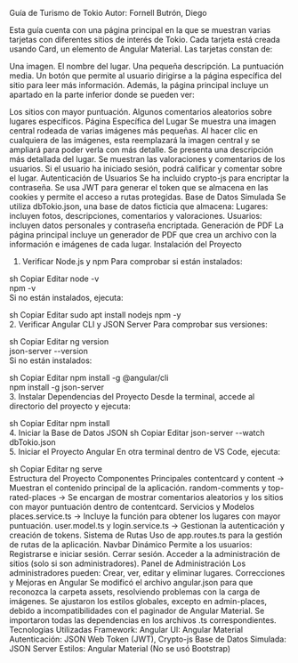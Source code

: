 Guía de Turismo de Tokio
Autor: Fornell Butrón, Diego

Esta guía cuenta con una página principal en la que se muestran varias tarjetas con diferentes sitios de interés de Tokio. Cada tarjeta está creada usando Card, un elemento de Angular Material. Las tarjetas constan de:

Una imagen.
El nombre del lugar.
Una pequeña descripción.
La puntuación media.
Un botón que permite al usuario dirigirse a la página específica del sitio para leer más información.
Además, la página principal incluye un apartado en la parte inferior donde se pueden ver:

Los sitios con mayor puntuación.
Algunos comentarios aleatorios sobre lugares específicos.
Página Específica del Lugar
Se muestra una imagen central rodeada de varias imágenes más pequeñas.
Al hacer clic en cualquiera de las imágenes, esta reemplazará la imagen central y se ampliará para poder verla con más detalle.
Se presenta una descripción más detallada del lugar.
Se muestran las valoraciones y comentarios de los usuarios.
Si el usuario ha iniciado sesión, podrá calificar y comentar sobre el lugar.
Autenticación de Usuarios
Se ha incluido crypto-js para encriptar la contraseña.
Se usa JWT para generar el token que se almacena en las cookies y permite el acceso a rutas protegidas.
Base de Datos Simulada
Se utiliza dbTokio.json, una base de datos ficticia que almacena:
Lugares: incluyen fotos, descripciones, comentarios y valoraciones.
Usuarios: incluyen datos personales y contraseña encriptada.
Generación de PDF
La página principal incluye un generador de PDF que crea un archivo con la información e imágenes de cada lugar.
Instalación del Proyecto
1. Verificar Node.js y npm
Para comprobar si están instalados:

sh
Copiar
Editar
node -v  
npm -v  
Si no están instalados, ejecuta:

sh
Copiar
Editar
sudo apt install nodejs npm -y  
2. Verificar Angular CLI y JSON Server
Para comprobar sus versiones:

sh
Copiar
Editar
ng version  
json-server --version  
Si no están instalados:

sh
Copiar
Editar
npm install -g @angular/cli  
npm install -g json-server  
3. Instalar Dependencias del Proyecto
Desde la terminal, accede al directorio del proyecto y ejecuta:

sh
Copiar
Editar
npm install  
4. Iniciar la Base de Datos JSON
sh
Copiar
Editar
json-server --watch dbTokio.json  
5. Iniciar el Proyecto Angular
En otra terminal dentro de VS Code, ejecuta:

sh
Copiar
Editar
ng serve  
Estructura del Proyecto
Componentes Principales
contentcard y content → Muestran el contenido principal de la aplicación.
random-comments y top-rated-places → Se encargan de mostrar comentarios aleatorios y los sitios con mayor puntuación dentro de contentcard.
Servicios y Modelos
places.service.ts → Incluye la función para obtener los lugares con mayor puntuación.
user.model.ts y login.service.ts → Gestionan la autenticación y creación de tokens.
Sistema de Rutas
Uso de app.routes.ts para la gestión de rutas de la aplicación.
Navbar Dinámico
Permite a los usuarios:
Registrarse e iniciar sesión.
Cerrar sesión.
Acceder a la administración de sitios (solo si son administradores).
Panel de Administración
Los administradores pueden:
Crear, ver, editar y eliminar lugares.
Correcciones y Mejoras en Angular
Se modificó el archivo angular.json para que reconozca la carpeta assets, resolviendo problemas con la carga de imágenes.
Se ajustaron los estilos globales, excepto en admin-places, debido a incompatibilidades con el paginador de Angular Material.
Se importaron todas las dependencias en los archivos .ts correspondientes.
Tecnologías Utilizadas
Framework: Angular
UI: Angular Material
Autenticación: JSON Web Token (JWT), Crypto-js
Base de Datos Simulada: JSON Server
Estilos: Angular Material (No se usó Bootstrap)
